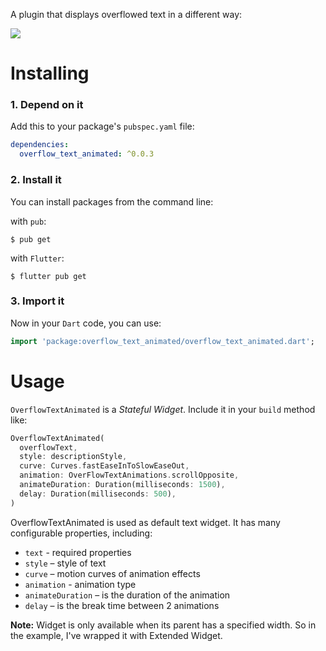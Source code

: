 A plugin that displays overflowed text in a different way:

<p><img src="https://github.com/sil-main-coo/overflow_text_animated/blob/main/display/example.gif?raw=true"/></p>

# Installing

### 1. Depend on it

Add this to your package's `pubspec.yaml` file:

```yaml
dependencies:
  overflow_text_animated: ^0.0.3
```

### 2. Install it

You can install packages from the command line:

with `pub`:

```
$ pub get
```

with `Flutter`:

```
$ flutter pub get
```

### 3. Import it

Now in your `Dart` code, you can use:

```dart
import 'package:overflow_text_animated/overflow_text_animated.dart';
```

# Usage

`OverflowTextAnimated` is a _Stateful Widget_.
Include it in your `build` method like:

```dart
OverflowTextAnimated(
  overflowText,
  style: descriptionStyle,
  curve: Curves.fastEaseInToSlowEaseOut,
  animation: OverFlowTextAnimations.scrollOpposite,
  animateDuration: Duration(milliseconds: 1500),
  delay: Duration(milliseconds: 500),
)
```

OverflowTextAnimated is used as default text widget. It has many configurable properties, including:

- `text` - required properties
- `style` – style of text
- `curve` – motion curves of animation effects
- `animation` - animation type
- `animateDuration` – is the duration of the animation
- `delay` – is the break time between 2 animations

**Note:** Widget is only available when its parent has a specified width. So in the example, I've wrapped it with Extended Widget.